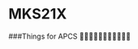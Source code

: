 # MKS21X
###Things for APCS
:pizza::pizza::pizza::pizza::pizza::pizza::pizza::pizza::pizza::pizza::pizza:
